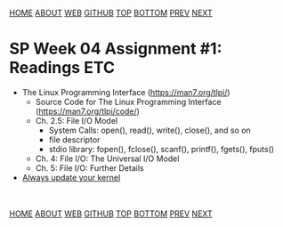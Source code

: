 ---
---
[HOME](index.md)
[ABOUT](README.md)
[WEB](https://osp4diss.vlsm.org/)
[GITHUB](https://github.com/os2xx/osp4diss/)
[TOP](#)
[BOTTOM](#endofpage)
[PREV](ASP.md#idx04)
[NEXT](S04-02.md)

# SP Week 04 Assignment #1: Readings ETC

* The Linux Programming Interface (<https://man7.org/tlpi/>)
  * Source Code for The Linux Programming Interface (<https://man7.org/tlpi/code/>)
  * Ch. 2.5: File I/O Model
    * System Calls: open(), read(), write(), close(), and so on
    * file descriptor
    * stdio library: fopen(), fclose(), scanf(), printf(), fgets(), fputs()
  * Ch. 4: File I/O: The Universal I/O Model
  * Ch. 5: File I/O: Further Details
* [Always update your kernel](S01-02.html)

<br id="endofpage"><br>
[HOME](index.md)
[ABOUT](README.md)
[WEB](https://osp4diss.vlsm.org/)
[GITHUB](https://github.com/os2xx/osp4diss/)
[TOP](#)
[BOTTOM](#endofpage)
[PREV](ASP.md#idx04)
[NEXT](S04-02.md)
<br>

